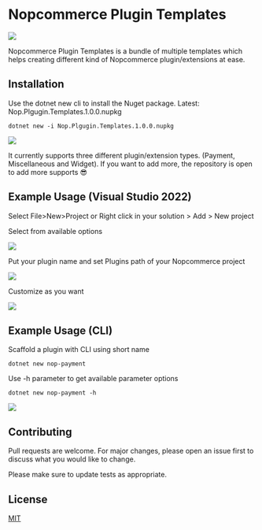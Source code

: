 # Nopcommerce Plugin Templates

![](https://pbs.twimg.com/profile_images/1197439720957120517/bBMARwt8_400x400.png)

Nopcommerce Plugin Templates is a bundle of multiple templates which helps creating different kind of Nopcommerce plugin/extensions at ease. 

## Installation

Use the dotnet new cli to install the Nuget package.
Latest: Nop.Plgugin.Templates.1.0.0.nupkg


```
dotnet new -i Nop.Plgugin.Templates.1.0.0.nupkg
```

![](https://i.ibb.co/ngkYZvf/image.png)

It currently supports three different plugin/extension types. (Payment, Miscellaneous and Widget). If you want to add more, the repository is open to add more supports 😎 

## Example Usage (Visual Studio 2022)

Select File>New>Project or Right click in your solution > Add > New project 

Select from available options 

![](https://i.ibb.co/Z6B5w9G/image.png)


Put your plugin name and set Plugins path of your Nopcommerce project

![](https://i.ibb.co/ZxhgSmp/image.png)


Customize as you want 

![](https://i.ibb.co/z5TWmYF/image.png)


## Example Usage (CLI)

Scaffold a plugin with CLI using short name 
``` 
dotnet new nop-payment
```

Use -h parameter to get available parameter options 

``` 
dotnet new nop-payment -h 
```
![](https://i.ibb.co/Gv64b98/image.png)


## Contributing
Pull requests are welcome. For major changes, please open an issue first to discuss what you would like to change.

Please make sure to update tests as appropriate.

## License
[MIT](https://github.com/kazirahiv/Nopcommerce-Plugin-Template/blob/main/LICENSE)